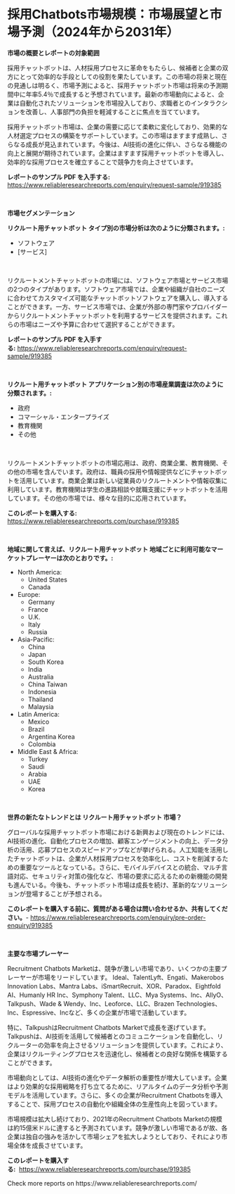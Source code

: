 <p><h1>採用Chatbots市場規模：市場展望と市場予測（2024年から2031年）</h1></p><p><strong>市場の概要とレポートの対象範囲</strong></p>
<p><p>採用チャットボットは、人材採用プロセスに革命をもたらし、候補者と企業の双方にとって効率的な手段としての役割を果たしています。この市場の将来と現在の見通しは明るく、市場予測によると、採用チャットボット市場は将来の予測期間中に年率5.4％で成長すると予想されています。最新の市場動向によると、企業は自動化されたソリューションを市場投入しており、求職者とのインタラクションを改善し、人事部門の負担を軽減することに焦点を当てています。</p><p>採用チャットボット市場は、企業の需要に応じて柔軟に変化しており、効果的な人材選定プロセスの構築をサポートしています。この市場はますます成熟し、さらなる成長が見込まれています。今後は、AI技術の進化に伴い、さらなる機能の向上と展開が期待されています。企業はますます採用チャットボットを導入し、効率的な採用プロセスを確立することで競争力を向上させています。</p></p>
<p><strong>レポートのサンプル PDF を入手する:</strong> <a href="https://www.reliableresearchreports.com/enquiry/request-sample/919385">https://www.reliableresearchreports.com/enquiry/request-sample/919385</a></p>
<p>&nbsp;</p>
<p><strong>市場セグメンテーション</strong></p>
<p><strong>リクルート用チャットボット タイプ別の市場分析は次のように分類されます。:</strong></p>
<p><ul><li>ソフトウェア</li><li>[サービス]</li></ul></p>
<p>&nbsp;</p>
<p><p>リクルートメントチャットボットの市場には、ソフトウェア市場とサービス市場の2つのタイプがあります。ソフトウェア市場では、企業や組織が自社のニーズに合わせてカスタマイズ可能なチャットボットソフトウェアを購入し、導入することができます。一方、サービス市場では、企業が外部の専門家やプロバイダーからリクルートメントチャットボットを利用するサービスを提供されます。これらの市場はニーズや予算に合わせて選択することができます。</p></p>
<p><strong>レポートのサンプル PDF を入手する:</strong>&nbsp;<a href="https://www.reliableresearchreports.com/enquiry/request-sample/919385">https://www.reliableresearchreports.com/enquiry/request-sample/919385</a></p>
<p>&nbsp;</p>
<p><strong> リクルート用チャットボット アプリケーション別の市場産業調査は次のように分類されます。:</strong></p>
<p><ul><li>政府</li><li>コマーシャル・エンタープライズ</li><li>教育機関</li><li>その他</li></ul></p>
<p>&nbsp;</p>
<p><p>リクルートメントチャットボットの市場応用は、政府、商業企業、教育機関、その他の市場を含んでいます。政府は、職員の採用や情報提供などにチャットボットを活用しています。商業企業は新しい従業員のリクルートメントや情報収集に利用しています。教育機関は学生の進路相談や就職支援にチャットボットを活用しています。その他の市場では、様々な目的に応用されています。</p></p>
<p><strong>このレポートを購入する:</strong>&nbsp; <a href="https://www.reliableresearchreports.com/purchase/919385">https://www.reliableresearchreports.com/purchase/919385</a></p>
<p>&nbsp;</p>
<p><strong>地域に関して言えば、リクルート用チャットボット 地域ごとに利用可能なマーケットプレーヤーは次のとおりです。:</strong></p>
<p><ul>
    <li>
        North America:
        <ul>
            <li>United States</li>
            <li>Canada</li>
        </ul>
    </li>
    <li>
        Europe:
        <ul>
            <li>Germany</li>
            <li>France</li>
            <li>U.K.</li>
            <li>Italy</li>
            <li>Russia</li>
        </ul>
    </li>
    <li>
        Asia-Pacific:
        <ul>
            <li>China</li>
            <li>Japan</li>
            <li>South Korea</li>
            <li>India</li>
            <li>Australia</li>
            <li>China Taiwan</li>
            <li>Indonesia</li>
            <li>Thailand</li>
            <li>Malaysia</li>
        </ul>
    </li>
    <li>
        Latin America:
        <ul>
            <li>Mexico</li>
            <li>Brazil</li>
            <li>Argentina Korea</li>
            <li>Colombia</li>
        </ul>
    </li>
    <li>
        Middle East & Africa:
        <ul>
            <li>Turkey</li>
            <li>Saudi</li>
            <li>Arabia</li>
            <li>UAE</li>
            <li>Korea</li>
        </ul>
    </li>
    </ul></p>
<p>&nbsp;</p>
<p><strong>世界の新たなトレンドとは リクルート用チャットボット 市場？</strong></p>
<p><p>グローバルな採用チャットボット市場における新興および現在のトレンドには、AI技術の進化、自動化プロセスの増加、顧客エンゲージメントの向上、データ分析の活用、応募プロセスのスピードアップなどが挙げられる。人工知能を活用したチャットボットは、企業が人材採用プロセスを効率化し、コストを削減するための重要なツールとなっている。さらに、モバイルデバイスとの統合、マルチ言語対応、セキュリティ対策の強化など、市場の要求に応えるための新機能の開発も進んでいる。今後も、チャットボット市場は成長を続け、革新的なソリューションが登場することが予想される。</p></p>
<p><strong>このレポートを購入する前に、質問がある場合は問い合わせるか、共有してください。</strong>- <a href="https://www.reliableresearchreports.com/enquiry/pre-order-enquiry/919385">https://www.reliableresearchreports.com/enquiry/pre-order-enquiry/919385</a></p>
<p>&nbsp;</p>
<p><strong>主要な市場プレーヤー</strong></p>
<p><p>Recruitment Chatbots Marketは、競争が激しい市場であり、いくつかの主要プレーヤーが市場をリードしています。 Ideal、TalentLyft、Engati、Makerobos Innovation Labs、Mantra Labs、iSmartRecruit、XOR、Paradox、Eightfold AI、Humanly HR Inc、Symphony Talent、LLC、Mya Systems、Inc、AllyO、Talkpush、Wade & Wendy、Inc、Leoforce、LLC、Brazen Technologies、Inc、Espressive、Incなど、多くの企業が市場で活動しています。</p><p>特に、TalkpushはRecruitment Chatbots Marketで成長を遂げています。 Talkpushは、AI技術を活用して候補者とのコミュニケーションを自動化し、リクルーターの効率を向上させるソリューションを提供しています。これにより、企業はリクルーティングプロセスを迅速化し、候補者との良好な関係を構築することができます。</p><p>市場動向としては、AI技術の進化やデータ解析の重要性が増大しています。企業はより効果的な採用戦略を打ち立てるために、リアルタイムのデータ分析や予測モデルを活用しています。さらに、多くの企業がRecruitment Chatbotsを導入することで、採用プロセスの自動化や組織全体の生産性向上を図っています。</p><p>市場規模は拡大し続けており、2021年のRecruitment Chatbots Marketの規模は約15億米ドルに達すると予測されています。競争が激しい市場であるが故、各企業は独自の強みを活かして市場シェアを拡大しようとしており、それにより市場全体を成長させています。</p></p>
<p><strong>このレポートを購入する:</strong>&nbsp;&nbsp;<a href="https://www.reliableresearchreports.com/purchase/919385">https://www.reliableresearchreports.com/purchase/919385</a></p>
<p>Check more reports on https://www.reliableresearchreports.com/</p>